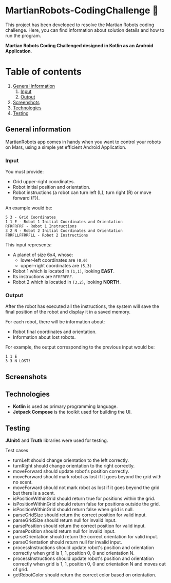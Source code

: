 # MartianRobots-CodingChallenge 🤖

This project has been developed to resolve the Martian Robots coding challenge. Here, you can find information about solution details and how to run the program.

**Martian Robots Coding Challenged designed in Kotlin as an Android Application**.

# Table of contents
1. [General information](#general-information)
   1. [Input](#input)
   2. [Output](#output)
2. [Screenshots](#screenshots)
3. [Technologies](#technologies)
4. [Testing](#testing)


## General information

MartianRobots app comes in handy when you want to control your robots on Mars, using a simple yet efficient Android Application.

### Input

You must provide:
* Grid upper-right coordinates.
* Robot initial position and orientation.
* Robot instructions (a robot can turn left (L), turn right (R) or move forward (F)).

An example would be:
```
5 3 - Grid Coordinates
1 1 E - Robot 1 Initial Coordinates and Orientation
RFRFRFRF - Robot 1 Instructions
3 2 N - Robot 2 Initial Coordinates and Orientation
FRRFLLFFRRFLL - Robot 2 Instructions
```

This input represents:
- A planet of size 6x4, whose:
  - lower-left coordinates are `(0,0)`
  - upper-right coordinates are `(5,3)`
- Robot 1 which is located in `(1,1)`, looking **EAST**.
- Its instructions are `RFRFRFRF`.
- Robot 2 which is locatied in `(3,2)`, looking **NORTH**.

### Output

After the robot has executed all the instructions, the system will save the final position of the robot and display it in a saved memory.

For each robot, there will be information about:
- Robot final coordinates and orientation.
- Information about lost robots.

For example, the output corresponding to the previous input would be:
```
1 1 E 
3 3 N LOST! 

```
## Screenshots

## Technologies

- **Kotlin** is used as primary programming language.
- **Jetpack Compose** is the toolkit used for building the UI.

## Testing

**JUnit4** and **Truth** libraries were used for testing.

Test cases
- turnLeft should change orientation to the left correctly.
- turnRight should change orientation to the right correctly.
- moveForward should update robot's position correctly.
- moveForward should mark robot as lost if it goes beyond the grid with no scent.
- moveForward should not mark robot as lost if it goes beyond the grid but there is a scent.
- isPositionWithinGrid should return true for positions within the grid.
- isPositionWithinGrid should return false for positions outside the grid.
- isPositionWithinGrid should return false when grid is null.
- parseGridSize should return the correct position for valid input.
- parseGridSize should return null for invalid input.
- parsePosition should return the correct position for valid input.
- parsePosition should return null for invalid input.
- parseOrientation should return the correct orientation for valid input.
- parseOrientation should return null for invalid input.
- processInstructions should update robot's position and orientation correctly when grid is 1, 1, position 0, 0 and orientation N.
- processInstructions should update robot's position and orientation correctly when grid is 1, 1, position 0, 0 and orientation N and moves out of grid.
- getRobotColor should return the correct color based on orientation.
